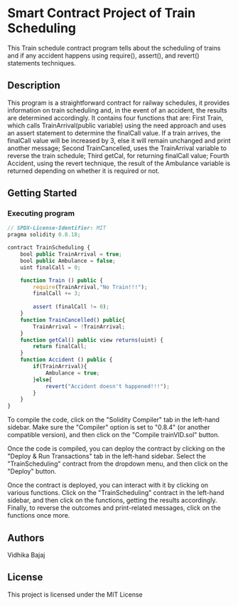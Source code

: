 # Smart Contract Project of Train Scheduling
This Train schedule contract program tells about the scheduling of trains and if any accident happens using require(), assert(), and revert() statements techniques.

## Description

This program is a straightforward contract for railway schedules, it provides information on train scheduling and, in the event of an accident, the results are determined accordingly. It contains four functions that are: First Train, which calls TrainArrival(public variable) using the need approach and uses an assert statement to determine the finalCall value. If a train arrives, the finalCall value will be increased by 3, else it will remain unchanged and print another message; Second TrainCancelled, uses the TrainArrival variable to reverse the train schedule; Third getCal, for returning finalCall value; Fourth Accident, using the revert technique, the result of the Ambulance variable is returned depending on whether it is required or not.

## Getting Started
### Executing program
       
```javascript
// SPDX-License-Identifier: MIT
pragma solidity 0.8.18;

contract TrainScheduling {
    bool public TrainArrival = true;
    bool public Ambulance = false;
    uint finalCall = 0;

    function Train () public {
        require(TrainArrival,"No Train!!!");
        finalCall += 3;
    
        assert (finalCall != 0);
    }
    function TrainCancelled() public{
        TrainArrival = !TrainArrival;
    }
    function getCal() public view returns(uint) {
        return finalCall;
    }
    function Accident () public {
        if(TrainArrival){
            Ambulance = true;
        }else{
            revert("Accident doesn't happened!!!");
        }
    }
}
```
To compile the code, click on the "Solidity Compiler" tab in the left-hand sidebar. Make sure the "Compiler" option is set to "0.8.4" (or another compatible version), and then click on the "Compile trainVID.sol" button.

Once the code is compiled, you can deploy the contract by clicking on the "Deploy & Run Transactions" tab in the left-hand sidebar. Select the "TrainScheduling" contract from the dropdown menu, and then click on the "Deploy" button. 

Once the contract is deployed, you can interact with it by clicking on various functions. Click on the "TrainScheduling" contract in the left-hand sidebar, and then click on the functions, getting the results accordingly. Finally, to reverse the outcomes and print-related messages, click on the functions once more.

## Authors
Vidhika Bajaj

## License
This project is licensed under the MIT License
